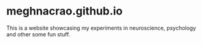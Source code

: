 # meghnacrao.github.io

This is a website showcasing my experiments in neuroscience, psychology and other some fun stuff. 